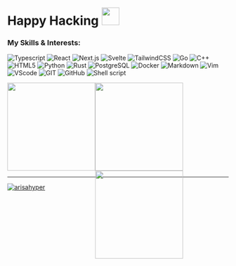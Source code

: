 
<h1>Happy Hacking <img width="40px" src="https://raw.githubusercontent.com/aemmadi/aemmadi/master/wave.gif"/> </h1>



### My Skills & Interests:
![Typescript](https://img.shields.io/badge/Typescript-00599C?style=for-the-badge&logo=typescript&logoColor=white)
![React](https://img.shields.io/badge/react-5FD3F3?style=for-the-badge&logo=react&logoColor=white)
![Next.js](https://img.shields.io/badge/Next.js-000?style=for-the-badge&logo=Next.js&logoColor=white)
![Svelte](https://img.shields.io/badge/svelte-F73C01?style=for-the-badge&logo=svelte&logoColor=white)
![TailwindCSS](https://img.shields.io/badge/Tailwindcss-38BDF9?style=for-the-badge&logo=tailwindcss&logoColor=white)
![Go](https://img.shields.io/badge/Go-00ADD8?style=for-the-badge&logo=go&logoColor=white)
![C++](https://img.shields.io/badge/C%2B%2B-00599C?style=for-the-badge&logo=c%2B%2B&logoColor=white)
![HTML5](https://img.shields.io/badge/HTML5-E34F26?style=for-the-badge&logo=html5&logoColor=white)
![Python](https://img.shields.io/badge/Python-14354C?style=for-the-badge&logo=python&logoColor=white)
![Rust](https://img.shields.io/badge/Rust-D0021B?style=for-the-badge&logo=rust&logoColor=white)
![PostgreSQL](https://img.shields.io/badge/Postgresql-2F5E8D?style=for-the-badge&logo=Postgresql&logoColor=white)
![Docker](https://img.shields.io/badge/Docker-0366AD?style=for-the-badge&logo=docker&logoColor=white)
![Markdown](https://img.shields.io/badge/Markdown-000000?style=for-the-badge&logo=markdown&logoColor=white)
![Vim](https://img.shields.io/badge/NeoVim-E34F8?style=for-the-badge&logo=neovim&logoColor=white)
![VScode](https://img.shields.io/badge/vscode-007ECD?style=for-the-badge&logo=visualstudiocode&logoColor=white)
![GIT](https://img.shields.io/badge/GIT-E44C30?style=for-the-badge&logo=git&logoColor=white "My main version control system")
![GitHub](https://img.shields.io/badge/GitHub-002?style=for-the-badge&logo=github&logoColor=white)
![Shell script](https://img.shields.io/badge/Shell_Script-121011?style=for-the-badge&logo=gnu-bash&logoColor=white)

<div style="height: 200px; display: flex;">
    <img style="height: 200px; display: flex;" src="https://media.tenor.com/aupMs7FV5tgAAAAC/samba-bocchi-the-rock.gif" />
    <div>
        <img style="height: 200px;" src="https://github-readme-stats.vercel.app/api/top-langs/?username=Arisahyper&layout=compact&theme=onedark" />
        <img style="height: 200px;" src="https://github-readme-stats.vercel.app/api?username=Arisahyper&show_icons=true&theme=onedark" />
    </div>
 </div>

---

<p align="left"> <a href="https://twitter.com/arisahyper" target="blank"><img src="https://img.shields.io/twitter/follow/arisahyper?logo=twitter&style=for-the-badge" alt="arisahyper" /></a> </p>
